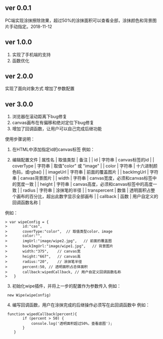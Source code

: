 ﻿## ver 0.0.1 ##
PC端实现涂抹擦除效果，超过50%的涂抹面积可以查看全部，涂抹颜色和背景图片手动指定。2018-11-12
## ver 1.0.0 ##
1. 实现了手机端的支持
2. 函数优化
## ver 2.0.0 ##
实现了面向对象方式
增加了参数配置
## ver 3.0.0 ##
1. 浏览器在滚动距离下bug修复
2. canvas画布在有偏移和绝对定位下bug修复
3. 增加了回调函数，让用户可以自己完成后继功能

使用步骤说明：
1. 在HTML中添加指定id的canvas标签
例如：<canvas id="cas" width="375px" height="667px"></canvas>

2. 编辑配置文件
| 属性名 | 取值类型 | 备注 |
| id | 字符串 | canvas标签的id |
| coverType | 字符串 | 取值"color" 或 "image" |
| color | 字符串 | 十六进制颜色码，或rgba() |
| imageUrl | 字符串 | 前面的覆盖图片 |
| backImgUrl | 字符串 | canvas背景图片 |
| width | 字符串 | canvas宽度，必须和canvas标签中的宽度一致 |
| height | 字符串 | canvas高度，必须和canvas标签中的高度一致 |
| radius | 字符串 | 涂抹笔的半径 |
| transpercent | 数值 | 透明面积占整个画布的百分比，超出此数字显示全部画布 |
| callback | 函数 | 用户自定义的回调函数名称 |

例如：
``` 
> var wipeConfig = {
> 		id:"cas",
> 		coverType:"color",	// 取值类型color、image
> 		color:"",
> 		imgUrl:"image/wipe2.jpg",	// 前面的覆盖图
> 		backImgUrl:"image/wipe1.jpg",	// 背景图片
> 		width:"375",	// canvas宽
> 		height:"667",	// canvas高
> 		radius:"20",	// 涂抹笔半径
> 		percent:50,	// 透明面积占总体面积
> 		callback:wipedCallback,	// 用户自定义回调函数名称
> 	}
 ``` 3. 初始化wipe插件，并将上一步的配置作为参数传入 例如：``` 
 new Wipe(wipeConfig)
 ``` 4. 编写回调函数，用户在涂抹完成的后继操作必须写在此回调函数中 例如：``` 
 function wipedCallback(percent){		if (percent > 50) {			console.log('透明面积超过50%，查看底图');		}	}
 ``` 